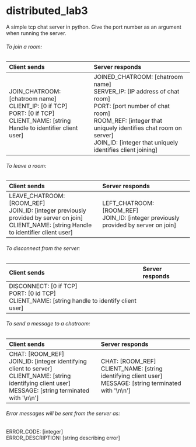 # distributed_lab3
A simple tcp chat server in python.
Give the port number as an argument when running the server.

<h6>To join a room:</h6>

|Client sends                                           | Server responds|
|:-------------------------------------------------------|:--------------|
|JOIN_CHATROOM: [chatroom name]<br>CLIENT_IP: [0 if TCP]<br>PORT: [0 if TCP]<br>CLIENT_NAME: [string Handle to identifier client user]|JOINED_CHATROOM: [chatroom name]<br>SERVER_IP: [IP address of chat room]<br>PORT: [port number of chat room]<br>ROOM_REF: [integer that uniquely identifies chat room on server]<br>JOIN_ID: [integer that uniquely identifies client joining]|

<h6>To leave a room:</h6>

|Client sends                                           | Server responds|
|:-------------------------------------------------------|:--------------|
|LEAVE_CHATROOM: [ROOM_REF]<br>JOIN_ID: [integer previously provided by server on join]<br>CLIENT_NAME: [string Handle to identifier client user]|LEFT_CHATROOM: [ROOM_REF]<br>JOIN_ID: [integer previously provided by server on join]|

<h6>To disconnect from the server:</h6>

|Client sends                                           | Server responds|
|:-------------------------------------------------------|:--------------|
|DISCONNECT: [0 if TCP]<br>PORT: [0 id TCP]<br>CLIENT_NAME: [string handle to identify client user]||

<h6>To send a message to a chatroom:</h6>

|Client sends                                           | Server responds|
|:-------------------------------------------------------|:--------------|
|CHAT: [ROOM_REF]<br>JOIN_ID: [integer identifying client to server]<br>CLIENT_NAME: [string identifying client user]<br>MESSAGE: [string terminated with '\n\n']|CHAT: [ROOM_REF]<br>CLIENT_NAME: [string identifying client user]<br>MESSAGE: [string terminated with '\n\n']|

<h6>Error messages will be sent from the server as:</h6>
ERROR_CODE: [integer]<br>ERROR_DESCRIPTION: [string describing error]






